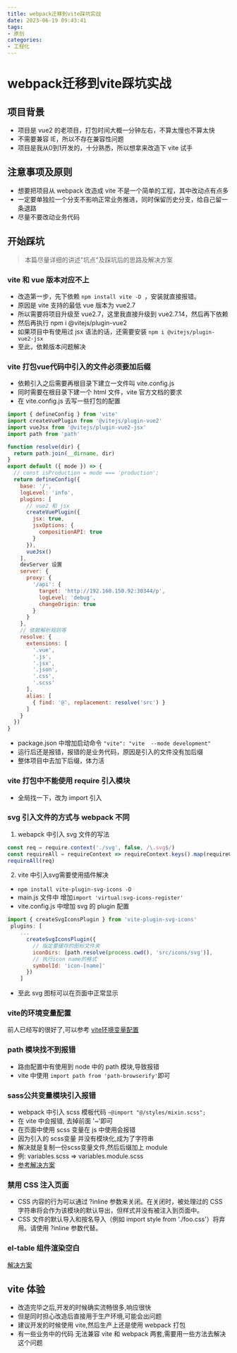```yaml
---
title: webpack迁移到vite踩坑实战
date: 2023-06-19 09:43:41
tags:
- 原创
categories:
- 工程化
---
```


# webpack迁移到vite踩坑实战

## 项目背景

- 项目是 vue2 的老项目，打包时间大概一分钟左右，不算太慢也不算太快
- 不需要兼容 IE，所以不存在兼容性问题
- 项目是我从0到1开发的，十分熟悉，所以想拿来改造下 vite 试手

## 注意事项及原则

- 想要把项目从 webpack 改造成 vite 不是一个简单的工程，其中改动点有点多
- 一定要单独拉一个分支不影响正常业务推进，同时保留历史分支，给自己留一条退路
- 尽量不要改动业务代码

## 开始踩坑

> 本篇尽量详细的讲述"坑点"及踩坑后的思路及解决方案

### vite 和 vue 版本对应不上

- 改造第一步，先下依赖 `npm install vite -D `，安装就直接报错。
- 原因是 vite 支持的最低 vue 版本为 vue2.7
- 所以需要将项目升级至 vue2.7，这里我直接升级到 vue2.7.14，然后再下依赖
- 然后再执行 npm i @vitejs/plugin-vue2
- 如果项目中有使用过 jsx 语法的话，还需要安装 `npm i @vitejs/plugin-vue2-jsx`
- 至此，依赖版本问题解决

### vite 打包vue代码中引入的文件必须要加后缀

- 依赖引入之后需要再根目录下建立一文件叫 vite.config.js 
- 同时需要在根目录下建一个 html 文件，vite 官方文档的要求
- 在 vite.config.js 去写一些打包的配置

```js
import { defineConfig } from 'vite'
import createVuePlugin from '@vitejs/plugin-vue2'
import vueJsx from '@vitejs/plugin-vue2-jsx'
import path from 'path'

function resolve(dir) {
  return path.join(__dirname, dir)
}
export default ({ mode }) => {
  // const isProduction = mode === 'production';
  return defineConfig({
    base: '/',
    logLevel: 'info',
    plugins: [
      // vue2 和 jsx
      createVuePlugin({
        jsx: true,
        jsxOptions: {
          compositionAPI: true
        }
      }),
      vueJsx()
    ],
    devServer 设置
    server: {
      proxy: {
        '/api': {
          target: 'http://192.168.150.92:30344/p',
          logLevel: 'debug',
          changeOrigin: true
        }
      }
    },
    // 依赖解析规则等
    resolve: {
      extensions: [
        '.vue',
        '.js',
        '.jsx',
        '.json',
        '.css',
        '.scss'
      ],
      alias: [
        { find: '@', replacement: resolve('src') }
      ]
    }
  })
}


```
- package.json 中增加启动命令 `"vite": "vite  --mode development"`
- 运行后还是报错，报错的是业务代码，原因是引入的文件没有加后缀
- 整体项目中去加下后缀，体力活

### vite 打包中不能使用 require 引入模块

- 全局找一下，改为 import 引入

### svg 引入文件的方式与 webpack 不同

1. webapck 中引入 svg 文件的写法
```js
const req = require.context('./svg', false, /\.svg$/)
const requireAll = requireContext => requireContext.keys().map(requireContext)
requireAll(req)
```
2. vite 中引入svg需要使用插件解决
- `npm install vite-plugin-svg-icons -D`
- main.js 文件中 增加`import 'virtual:svg-icons-register'`
- vite.config.js 中增加 svg 的 plugin 配置
```js
import { createSvgIconsPlugin } from 'vite-plugin-svg-icons'
 plugins: [
    ...
      createSvgIconsPlugin({
        // 指定要缓存的图标文件夹
        iconDirs: [path.resolve(process.cwd(), 'src/icons/svg')],
        // 执行icon name的格式
        symbolId: 'icon-[name]'
      })
    ]
```
- 至此 svg 图标可以在页面中正常显示

### vite的环境变量配置

前人已经写的很好了,可以参考 [vite环境变量配置](https://cn.vitejs.dev/guide/env-and-mode.html)

### path 模块找不到报错

- 路由配置中有使用到 node 中的 path 模块,导致报错
- vite 中使用 `import path from 'path-browserify'`即可

### sass公共变量模块引入报错

- webpack 中引入 scss 模板代码 `~@import "@/styles/mixin.scss";`
- 在 vite 中会报错, 去掉前面 '~'即可
- 在页面中使用 scss 变量在 js 中使用会报错
- 因为引入的 scss变量 并没有模块化,成为了字符串
- 解决就是复制一份scss变量文件,然后后缀加上 module
- 例: variables.scss => variables.module.scss
- [参考解决方案](https://github.com/vitejs/vite/discussions/9601)

### 禁用 CSS 注入页面 

- CSS 内容的行为可以通过 ?inline 参数来关闭。在关闭时，被处理过的 CSS 字符串将会作为该模块的默认导出，但样式并没有被注入到页面中。
- CSS 文件的默认导入和按名导入（例如 import style from './foo.css'）将弃用。请使用 ?inline 参数代替。

### el-table 组件渲染空白

[解决方案](https://github.com/ElemeFE/element/issues/21968)


## vite 体验

- 改造完毕之后,开发的时候确实流畅很多,响应很快
- 但是同时担心改造后直接用于生产环境,可能会出问题
- 建议开发的时候使用 vite,然后生产上还是使用 webpack 打包
- 有一些业务中的代码 无法兼容 vite 和 webpack 两套,需要用一些方法去解决这个问题
